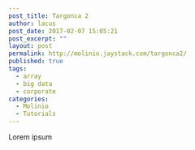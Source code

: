 ```yaml
---
post_title: Targonca 2
author: lacus
post_date: 2017-02-07 15:05:21
post_excerpt: ""
layout: post
permalink: http://molinio.jaystack.com/targonca2/
published: true
tags:
  - array
  - big data
  - corporate
categories:
  - Molinio
  - Tutorials
---
```

Lorem ipsum
